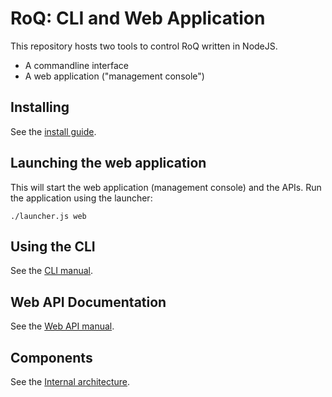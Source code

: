 RoQ: CLI and Web Application
============================

This repository hosts two tools to control RoQ written in NodeJS.

* A commandline interface 
* A web application ("management console")

Installing
----------

See the [install guide](INSTALL.md).

Launching the web application
-----------------------------
This will start the web application (management console) and the APIs. Run the application using the launcher:

    ./launcher.js web


Using the CLI
-------------

See the [CLI manual](docs/MANUAL.cli.md).


Web API Documentation
---------------------

See the [Web API manual](docs/MANUAL.api.md).


Components
----------

See the [Internal architecture](docs/architecture.md).


